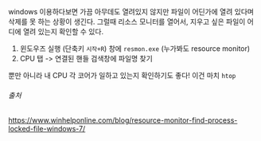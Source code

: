 
windows 이용하다보면 가끔 아무데도 열려있지 않지만 파일이 어딘가에 열려 있다며 삭제를 못 하는 상황이 생긴다.
그럴때 리소스 모니터를 열어서, 지우고 싶은 파일이 어디에 열려 있는지 확인할 수 있다. 

1. 윈도우즈 실행 (단축키 ```시작+R```) 창에 ```resmon.exe``` (누가봐도 resource monitor)
2. CPU 탭 -> 연결된 핸들 검색창에 파일명 찾기


뿐만 아니라 내 CPU 각 코어가 일하고 있는지 확인하기도 좋다! 이건 마치 ```htop```

###### 출처
https://www.winhelponline.com/blog/resource-monitor-find-process-locked-file-windows-7/
